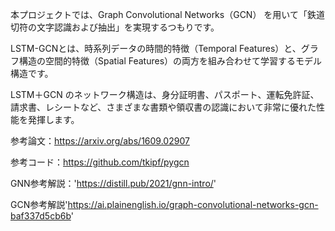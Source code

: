 本プロジェクトでは、Graph Convolutional Networks（GCN） を用いて「鉄道切符の文字認識および抽出」を実現するつもりです。

LSTM-GCNとは、時系列データの時間的特徴（Temporal Features）と、グラフ構造の空間的特徴（Spatial Features）の両方を組み合わせて学習するモデル構造です。

LSTM＋GCN のネットワーク構造は、身分証明書、パスポート、運転免許証、請求書、レシートなど、さまざまな書類や領収書の認識において非常に優れた性能を発揮します。

参考論文：https://arxiv.org/abs/1609.02907

参考コード：https://github.com/tkipf/pygcn

GNN参考解説：'https://distill.pub/2021/gnn-intro/'

GCN参考解説'https://ai.plainenglish.io/graph-convolutional-networks-gcn-baf337d5cb6b'
